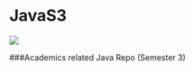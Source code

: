 # JavaS3
<a href="https://github.com/akkupy"><img src="https://www.mediafire.com/file/0y3xo0fdjdal5k2/java.png/file" border="0"></a>

###Academics related Java Repo (Semester 3)
